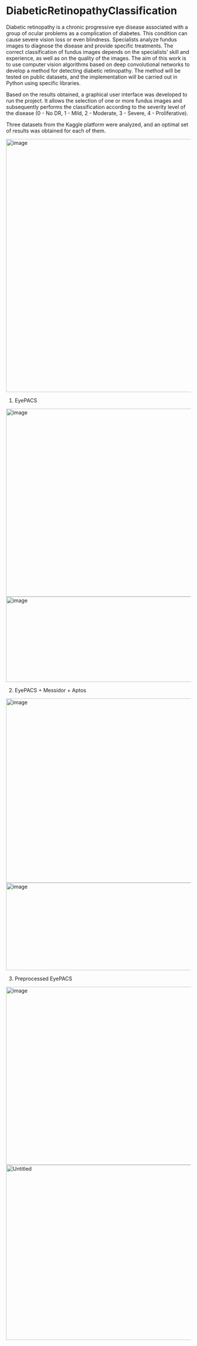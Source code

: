# DiabeticRetinopathyClassification

Diabetic retinopathy is a chronic progressive eye disease associated with a group of ocular problems as a complication of diabetes. This condition can cause severe vision loss or even blindness. Specialists analyze fundus images to diagnose the disease and provide specific treatments. The correct classification of fundus images depends on the specialists’ skill and experience, as well as on the quality of the images. The aim of this work is to use computer vision algorithms based on deep convolutional networks to develop a method for detecting diabetic retinopathy. The method will be tested on public datasets, and the implementation will be carried out in Python using specific libraries.


Based on the results obtained, a graphical user interface was developed to run the project. It allows the selection of one or more fundus images and subsequently performs the classification according to the severity level of the disease (0 - No DR, 1 - Mild, 2 - Moderate, 3 - Severe, 4 - Proliferative).

Three datasets from the Kaggle platform were analyzed, and an optimal set of results was obtained for each of them.

<img width="836" height="691" alt="image" src="https://github.com/user-attachments/assets/ae80300f-2fa3-48bc-9bca-0ae6f5430408" />


1. EyePACS

<img width="574" height="513" alt="image" src="https://github.com/user-attachments/assets/8e95eb5d-a3a7-4574-9729-5f2e42c64b74" />
<img width="535" height="233" alt="image" src="https://github.com/user-attachments/assets/0f6f063e-0fef-48c5-90b7-e86964a8d390" />


2. EyePACS + Messidor + Aptos

<img width="607" height="503" alt="image" src="https://github.com/user-attachments/assets/af5ffe77-d1b0-48a4-9678-8cb3fc049343" />
<img width="605" height="239" alt="image" src="https://github.com/user-attachments/assets/03900aee-14dd-489e-bac7-a4d78ae2ead0" />


3. Preprocessed EyePACS

<img width="555" height="486" alt="image" src="https://github.com/user-attachments/assets/4cdffab5-912f-4fed-8fb0-c7a184d3c1b8" />
<img width="555" height="478" alt="Untitled" src="https://github.com/user-attachments/assets/64bacae8-4c53-4c9f-bdb7-3a1fa9f6c0d6" />



